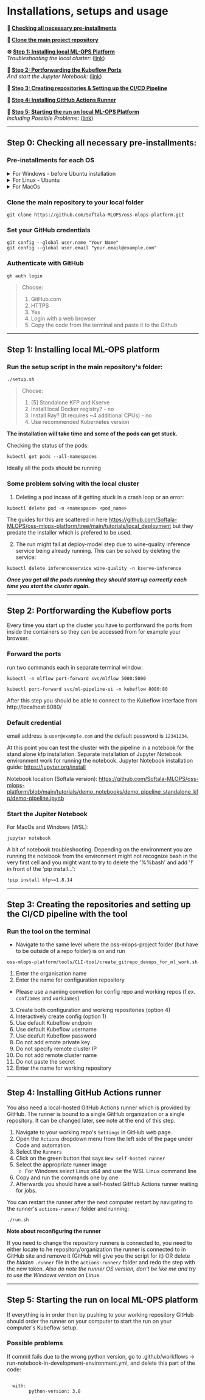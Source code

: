# Installations, setups and usage

**🚀 [Checking all necessary pre-installments](#step-0-checking-all-necessary-pre-installments)**   

**🚧 [Clone the main project repository](#clone-the-main-repository-to-your-local-folder)**

**⚙️ [Step 1: Installing local ML-OPS Platform](#step-1-installing-local-ml-ops-platform)**  
*Troubleshooting the local cluster:* ([link](#some-problem-solving-with-the-local-cluster))

**🔌 [Step 2: Portforwarding the Kubeflow Ports](#step-2-portforwarding-the-kubeflow-ports)**  
*And start the Jupyter Notebook:* ([link](#start-the-jupiter-notebook))

**📁 [Step 3: Creating repositories & Setting up the CI/CD Pipeline](#step-3-creating-the-repositories-and-setting-up-the-cicd-pipeline-with-the-tool)**

**🤖 [Step 4: Installing GitHub Actions Runner](#step-4-installing-github-actions-runner)**

**🏁 [Step 5: Starting the run on local ML-OPS Platform](#step-5-starting-the-run-on-local-ml-ops-platform)**  
*Including Possible Problems:* ([link](#possible-problems))
******

## Step 0: Checking all necessary pre-installments:

### Pre-installments for each OS

<details>
  <summary>For Windows - before Ubuntu installation</summary>

  - Windows 10 or higher
  - At least 20GB of free disk space  
  - **Enable WSL & Install Ubuntu in order of following steps:**
    
- **Verify WSL is Enabled:**

  <aside>
  
  ***Ubuntu runs on top of WSL***
  
  If WSL isn't enabled, installing Ubuntu won't work as intended - 
  verify that WSL is enabled and properly configured ***before*** installing Ubuntu
  
  </aside>

  - **Check if WSL is enabled**

    Open Command Prompt or PowerShell

    ```bash
    wsl -l -v
    ```

    - If a list of Linux distributions with their version number is displayed (e.g., Ubuntu 2)
      
      ***If version is 2*** - WSL is enabled and you have a distribution installed
      
      ***If version is 1*** - upgrade version to 2, because WSL 2 is required for Docker Desktop
      
      ```bash
      wsl --set-version <DistributionName> 2
      ```

    - If a list of Linux distributions with their version number is ***not*** displayed

      Start button - type PowerShell - right-click Windows PowerShell - Run as administrator

      - Run the following commands

        ```bash
        dism.exe /online /enable-feature /featurename:Microsoft-Windows-Subsystem-Linux /all /norestart
        dism.exe /online /enable-feature /featurename:VirtualMachinePlatform /all /norestart
        ```

      - Restart computer

  - **Check if Ubuntu is installed**

    Open Command Prompt or PowerShell

    ```bash
    wsl -l -v
    ```

    - If Ubuntu appears in the list, Ubuntu is installed correctly
      
      ***If version is 2*** - Ubuntu install & version is correct - proceed to next step
      
      ***If version is 1*** - upgrade version to 2, because WSL 2 is required for Docker Desktop
      
      ```bash
      wsl --set-version Ubuntu 2
      ```

    - If Ubuntu does not appear in the list
      1. Open Microsoft Store
      2. Search for Ubuntu - Install  
  Your Ubuntu installation **must be at least version 24 LTS**.  
    _If your current version is older, please upgrade to meet this minimum requirement._  
      4. Launch the distribution from the Start Menu
      5. Complete the initial setup by creating a UNIX username and password

  - **Install Docker Desktop**

    - **Check if Docker Desktop is installed**

      Look for the Docker icon in the system tray
      
      ***or***
      
      Open Command Prompt / PowerShell

      ```bash
      docker --version
      ```

      - If Docker version is displayed
        
        Docker is installed - skip installation (skip the next step)
        
      - If Docker version is not displayed
        
        Docker is not installed - proceed to installation (proceed to the next step)

    - ***Install Docker for Windows***

      Open the following link in your browser: [https://www.docker.com/products/docker-desktop/](https://www.docker.com/products/docker-desktop/)
      
      - During installation ***select the WSL 2 based engine***

  - **Configure Docker for WSL**

    Open Docker Desktop
    
    Proceed to **Settings - General Tab**
    
    - Ensure that the option "Use the WSL 2 based engine" is selected
    
    Proceed to **Settings - Resources - WSL Integration**
    
    - Configure which WSL 2 distros you want to access Docker from - ***select both options***
      - Enable integration with my default WSL distro
      - Ubuntu
    
    Proceed to **Settings - Resources - Advanced** 
    
    <aside>
    
    Since Docker Desktop with the WSL 2 backend is used, ***resource limits*** (such as memory, CPU, and swap size) are ***managed by Windows via a configuration file instead of Docker Desktop’s built-in settings***
    
    </aside>
    
    - The `.wslconfig` file is located in the Windows user’s home directory.
      
      This file is read by WSL 2 on startup to apply resource limits and other configurations globally, ***regardless of where Docker Desktop itself is installed***
    
    - **Check if `.wslconfig` file exists**

      ```bash
      dir C:\Users\<YourUsername>\.wslconfig
      ```
      
  - **If `.wslconfig` file exists:**
    1. Open the `.wslconfig` file located in `C:\Users\<YourUsername>\.wslconfig`.
    2. Add or update the resource allocations by including the following lines:

       ```bash
       [wsl2]
       memory=4GB
       # Limits the WSL 2 VM to 4 GB of RAM *** (adjust as needed) ***

       processors=2
       # Allocates 2 virtual processors
       
       swap=2GB
       # Sets a 2 GB swap file (optional)
       # allocate more RAM as needed…
       ```

  - **If `.wslconfig` file does not exist:**
    1. Create a `.wslconfig` file in your Windows home directory (`C:\Users\<YourUsername>\`).
    2. Open the newly created `.wslconfig` file and add the following configuration:

       ```bash
       [wsl2]
       memory=4GB
       # Limits the WSL 2 VM to 4 GB of RAM *** (adjust as needed) ***

       processors=2
       # Allocates 2 virtual processors

       swap=2GB
       # Sets a 2 GB swap file (optional)
       # allocate more RAM as needed…
       ```
  </details>
  
  <details>
    <summary>For Linux - Ubuntu </summary>
    
  - **Important:** Your Ubuntu installation **must be at least version 24 LTS**.  
    _If your current version is older, please upgrade to meet this minimum requirement._

  - **Check if Git is installed:**

    - Open your WSL shell or Ubuntu terminal.
    
    ```bash
    git --version
    ```
    - If a version is displayed, Git is installed – proceed to the next step.
    - If not, install Git by running:

      ```bash
      sudo apt update
      sudo apt install git -y
      ```
      
- **Install Additional Tools - Run all of the following commands in your WSL (Ubuntu) terminal**

  - **Ensure curl is installed**
    
      ```bash
      sudo apt update
      sudo apt install curl apt-transport-https -y
      ```
    
  - **Install GitHub CLI (gh):**
 
      ```bash
      sudo apt update
      sudo apt install gh -y
      ```

  - **Install Python (3.11 or later) & pip:**

      ```bash
      sudo apt update
      sudo apt install python3 python3-pip -y
      ```

      Verify the installations:

      ```bash
      python3 --version
      pip3 --version
      ```

  - **Install Kubernetes CLI (kubectl):**

      ```bash
      # Download the latest Kubectl
      curl -LO "https://dl.k8s.io/release/$(curl -L -s https://dl.k8s.io/release/stable.txt)/bin/linux/amd64/kubectl"
      
      # Make it executable
      chmod +x ./kubectl
      
      # Move it to your user's executable PATH
      sudo mv ./kubectl /usr/local/bin/
      ```
  - **Install Kind and kustomize (as of Feb 2025 the platform setup fails with this for Linux and a manual install is recommended):**
   
      ```bash
      curl -Lo ./kind https://kind.sigs.k8s.io/dl/v0.14.0/kind-linux-amd64
      chmod +x ./kind
      sudo mv ./kind /usr/local/bin/kind
      ```

      ```bash
      curl -s "https://raw.githubusercontent.com/kubernetes-sigs/kustomize/master/hack/install_kustomize.sh" | bash -s -- 5.2.1
      chmod +x ./kustomize
      sudo mv ./kustomize /usr/local/bin/kustomize
      ```
      You can verify the installation:

      ```bash
      kind version
      kustomize version
      ```

  - **Install Jupyter Notebook using pip:**

      ```bash
      pip3 install notebook
      ```

      Verify the installation:

      ```bash
      jupyter notebook --version
      ```
</details>

<details>
<summary>For MacOs </summary>
  
- macOS 10.13 or higher
- At least 20GB of free disk space
- Homebrew 
```
/bin/bash -c "$(curl -fsSL https://raw.githubusercontent.com/Homebrew/install/HEAD/install.sh)"
```
- Git 
```
brew install git
```
- GitHub CLI (gh) 
```
brew install gh
```
- Python (3.6 or later)
```
brew install python
```
Verify installation: 
```
python3 --version
pip3 --version
```

- Kubernetes CLI
```
brew install kubectl
```

- Docker  https://docs.docker.com/desktop/setup/install/mac-install/

1. Open Docker Desktop 
2. Go to settings 
3. Go to resources 
4. Increade the disk usage to 20GB


- Jupiter Notebook
```
pip3 install notebook
```
Verify installation: 
```
jupyter notebook --version
```

</details>


### Clone the main repository to your local folder

```
git clone https://github.com/Softala-MLOPS/oss-mlops-platform.git
```


### Set your GitHub credentials
```
git config --global user.name "Your Name"
git config --global user.email "your.email@example.com"
```

### Authenticate with GitHub
```
gh auth login
```
> Choose: 
> 1. GitHub.com
> 2. HTTPS
> 3. Yes 
> 4. Login with a web browser 
> 5. Copy the code from the terminal and paste it to the Github 

******

## Step 1: Installing local ML-OPS platform

### Run the setup script in the main repository's folder:

```
./setup.sh
```
> Choose: 
>   1. [5] Standalone KFP and Kserve
>   2. Install local Docker registry? - no
>   3. Install Ray? (It requires ~4 additional CPUs) - no 
>   4. Use recommended Kubernetes version
  

**The installation will take time and some of the pods can get stuck.** 

Checking the status of the pods:

```
kubectl get pods --all-namespaces
```

Ideally all the pods should be running

### Some problem solving with the local cluster


1. Deleting a pod incase of it getting stuck in a crash loop or an error:
```
kubectl delete pod -n <namespace> <pod_name>
```

The guides for this are scattered in here https://github.com/Softala-MLOPS/oss-mlops-platform/tree/main/tutorials/local_deployment but they predate the installer which is prefered to be used.

2. The run might fail at deploy-model step due to wine-quality inference service being already running. This can be solved by deleting the service:

```
kubectl delete inferenceservice wine-quality -n kserve-inference
```

<em><strong>Once you get all the pods running they should start up correctly each time you start the cluster again.</strong></em>

******

## Step 2: Portforwarding the Kubeflow ports

Every time you start up the cluster you have to portforward the ports from inside the containers so they can be accessed from for example your browser.

### Forward the ports

run two commands each in separate terminal window:
```
kubectl -n mlflow port-forward svc/mlflow 5000:5000
```

```
kubectl port-forward svc/ml-pipeline-ui -n kubeflow 8080:80
```

After this step you should be able to connect to the Kubeflow interface from http://localhost:8080/

### Default credential 
email address is `user@example.com` and the default password is `12341234`.

At this point you can test the cluster with the pipeline in a notebook for the stand alone kfp installation. Separate installation of Jupyter Notebook environment work for running the notebook. Jupyter Notebook installation guide: https://jupyter.org/install

Notebook location (Softala version):
https://github.com/Softala-MLOPS/oss-mlops-platform/blob/main/tutorials/demo_notebooks/demo_pipeline_standalone_kfp/demo-pipeline.ipynb


### Start the Jupiter Notebook

For MacOs and Windows (WSL):
```
jupyter notebook
```

A bit of notebook troubleshooting. Depending on the environment you are running the notebook from the environment might not recognize bash in the very first cell and you might want to try to delete the '%%bash' and add '!' in front of the 'pip install...':

```
!pip install kfp~=1.8.14
```

******

## Step 3: Creating the repositories and setting up the CI/CD pipeline with the tool


### Run the tool on the terminal
-  Navigate to the same level where the oss-mlops-project folder (but have to be outside of a repo folder) is on and run
    
```
oss-mlops-platform/tools/CLI-tool/create_gitrepo_devops_for_ml_work.sh
``` 

1. Enter the organisation name 
2. Enter the name for configuration repository 
- Please use a naming convetion for config repo and working repos  (f.ex. `confJames` and `workJames`) 
3. Create both configuration and working repositories (option 4) 
4. Interactively create config (option 1)
5. Use default Kubeflow endpoin
6. Use default Kubeflow username
7. Use deafult Kubeflow password
8. Do not add emote private key 
9. Do not specify remote cluster IP
10. Do not add remote cluster name 
11. Do not paste the secret 
12. Enter the name for working repository
  
  ******

## Step 4: Installing GitHub Actions runner

You also need a local-hosted GitHub Actions runner which is provided by GitHub. The runner is bound to a single GitHub organization or a single repository. It can be changed later, see note at the end of this step.

1. Navigate to your working repo's `Settings` in GitHub web page.
2. Open the `Actions` dropdown menu from the left side of the page under Code and automation.
3. Select the `Runners`
4. Click on the green button that says `New self-hosted runner`
5. Select the appropriate runner image 
   - For Windows select Linux x64 and use the WSL Linux command line
6. Copy and run the commands one by one
7. Afterwards you should have a self-hosted GitHub Actions runner waiting for jobs.

You can restart the runner after the next computer restart by navigating to the runner's `actions-runner/` folder and running:

```
./run.sh
```

**Note about reconfiguring the runner**

If you need to change the repository runners is connected to, you need to either locate to he repository/organization the runner is connected to in GitHub site and remove it (GitHub will give you the script for it) OR delete the *hidden* `.runner` file in the `actions-runner/` folder and redo the step with the new token. *Also do note the runner OS version, don't be like me and try to use the Windows version on Linux.*

******

## Step 5: Starting the run on local ML-OPS platform

If everything is in order then by pushing to your working repository GitHub should order the runner on your computer to start the run on your computer's Kubeflow setup.

### Possible problems
If commit fails due to the wrong python version, go to .github/workflows ->  run-notebook-in-development-environment.yml, and delete this part of the code: 
```

  with:
        python-version: 3.8
```
